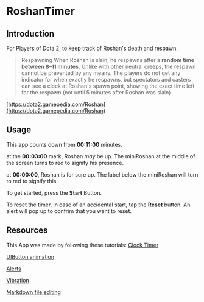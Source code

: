 # RoshanTimer


## Introduction

For Players of Dota 2, to keep track of Roshan's death and respawn.

>Respawning
>When Roshan is slain, he respawns after a **random time between 8–11 minutes**. Unlike with other neutral creeps, the respawn cannot be prevented by any means. The players do not get any indicator for when exactly he respawns, but spectators and casters can see a clock at Roshan's spawn point, showing the exact time left for the respawn (not until 5 minutes after Roshan was slain).

[https://dota2.gamepedia.com/Roshan](https://dota2.gamepedia.com/Roshan)

## Usage

This app counts down from **00:11:00** minutes.

at the **00:03:00** mark, Roshan *may* be up. The miniRoshan at the middle of the screen turns to red to signify his presence. 

at **00:00:00**, Roshan is for sure up. The label below the miniRoshan will turn to red to signify this.

To get started, press the **Start** Button.

To reset the timer, in case of an accidental start, tap the **Reset** button. An alert will pop up to confrim that you want to reset. 


## Resources

This App was made by following these tutorials:
[Clock Timer](https://medium.com/ios-os-x-development/build-an-stopwatch-with-swift-3-0-c7040818a10f)

[UIButton animation](https://www.youtube.com/watch?v=ox2MieJzcRQ)

[Alerts](https://www.youtube.com/watch?time_continue=469&v=4EAGIiu7SFU)

[Vibration](https://stackoverflow.com/questions/26455880/how-to-make-iphone-vibrate-using-swift)

[Markdown file editing](https://github.com/adam-p/markdown-here/wiki/Markdown-Cheatsheet#blockquotes)


